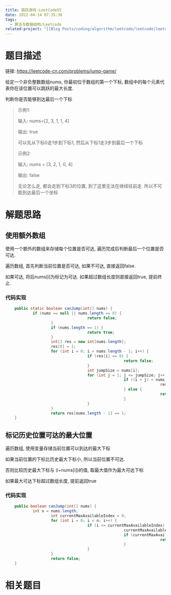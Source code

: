 ```yaml
---
title: 跳跃游戏-LeetCode55
date: 2022-04-14 07:35:38
tags:
  - 算法与数据结构/Leetcode
related-project: "[[Blog Posts/coding/algorithm/leetcode/leetcode|leetcode]]"
---
```


# 题目描述

链接: https://leetcode-cn.com/problems/jump-game/

给定一个非负整数数组nums, 你最初位于数组的第一个下标, 数组中的每个元素代表你在该位置可以跳跃的最大长度.

判断你是否能够到达最后一个下标

> 示例1:
>
> 输入: nums=\[2, 3, 1, 1, 4]
>
> 输出: true
>
> 可以先从下标0走1步到下标1,  然后从下标1走3步到最后一个下标
>
> 示例2:
>
> 输入: nums = \[3, 2, 1, 0, 4]
>
> 输出: false
>
> 无论怎么走, 都会走到下标3的位置, 到了这里无法在继续往前走. 所以不可能到达最后一个坐标

<!--more-->

# 解题思路

## 使用额外数组

使用一个额外的数组来存储每个位置是否可达, 遍历完成后判断最后一个位置是否可达.

遍历数组, 首先判断当前位置是否可达, 如果不可达, 直接返回false.

如果可达, 将后nums[i]为标记为可达. 如果超过数组长度则直接返回true, 提前终止.

### 代码实现

```java
	public static boolean canJump(int[] nums) {
		    if (nums == null || nums.length == 0) {
		    		    			return false;
				    }
				    if (nums.length == 1) {
		    		    			return true;
		    		}
				    int[] res = new int[nums.length];
				    res[0] = 1;
				    for (int i = 0; i < nums.length - 1; i++) {
							        if (res[i] == 0) {
		    		    		    				return false;
		    		    			}
							        int jumpSize = nums[i];
							        for (int j = 1; j <= jumpSize; j++) {
								        		    if ((i + j) < nums.length) {
									        		    		    res[i + j] = 1;
				        		    				} else {
				        		    		    					return true;
								        		    }
		    					    }
				    }
				    return res[nums.length - 1] == 1;
	}

```

## 标记历史位置可达的最大位置

遍历数组, 使用变量存储当前位置可以到达的最大下标

如果当前位置的下标比历史最大下标小, 所以当前位置不可达.

否则比较历史最大下标与 (i+nums[i])的值, 取最大值作为最大可达下标

如果最大可达下标超过数组长度, 提前返回true

### 代码实现

```java
	public boolean canJump(int[] nums) {
		    int n = nums.length;
				    int currentMaxAvailableIndex = 0;
				    for (int i = 0; i < n; i++) {
					    		    if (i <= currentMaxAvailableIndex) {
						    		    		    currentMaxAvailableIndex = Math.max(currentMaxAvailableIndex, i + nums[i]);
		    		    		    				if (currentMaxAvailableIndex >= n - 1) {
							    		    		    		    return true;
		    		    		    				}
		    		    			}
		    		}
		    		return false;
	}
```

# 相关题目

